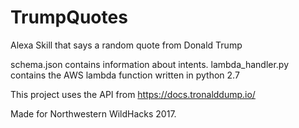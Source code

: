 # TrumpQuotes
Alexa Skill that says a random quote from Donald Trump

schema.json contains information about intents.
lambda_handler.py contains the AWS lambda function written in python 2.7

This project uses the API from https://docs.tronalddump.io/

Made for Northwestern WildHacks 2017.
